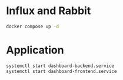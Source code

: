 # Influx and Rabbit
```bash
docker compose up -d
```

# Application
```bash
systemctl start dashboard-backend.service
systemctl start dashboard-frontend.service
```
